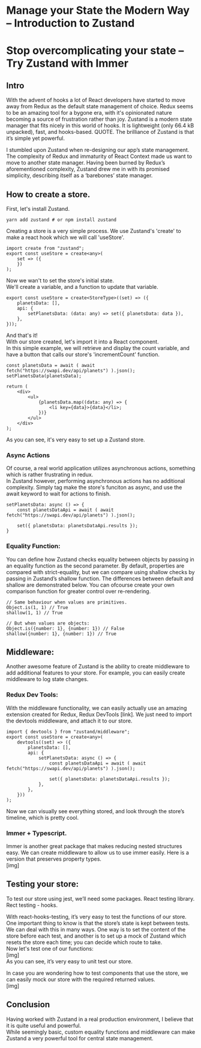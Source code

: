 # Manage your State the Modern Way – Introduction to Zustand
# Stop overcomplicating your state – Try Zustand with Immer

## Intro
With the advent of hooks a lot of React developers have started to move away from Redux as the default state management of choice. Redux seems to be an amazing tool for a bygone era, with it's opinionated nature becoming a source of frustration rather than joy.
Zustand is a modern state manager that fits nicely in this world of hooks. It is lightweight (only 66.4 kB unpacked), fast, and hooks-based. QUOTE. The brilliance of Zustand is that it’s simple yet powerful.

I stumbled upon Zustand when re-designing our app’s state management. The complexity of Redux and immaturity of React Context made us want to move to another state manager. Having been burned by Redux’s aforementioned complexity, Zustand drew me in with its promised simplicity, describing itself as a ‘barebones’ state manager.

## How to create a store.
First, let's install Zustand.
```
yarn add zustand # or npm install zustand
```
Creating a store is a very simple process. We use Zustand's 'create' to make a react hook which we will call 'useStore'.
```
import create from "zustand";
export const useStore = create<any>(
    set => ({
    })
);
```
Now we wan't to set the store's initial state.\
We'll create a variable, and a function to update that variable.
```
export const useStore = create<StoreType>((set) => ({
    planetsData: [],
    api: {
        setPlanetsData: (data: any) => set({ planetsData: data }),
    },
}));
```
And that's it!\
With our store created, let's import it into a React component.\
In this simple example, we will retrieve and display the count variable, and have a button that calls our store's 'incrementCount' function.
```
const planetsData = await ( await fetch("https://swapi.dev/api/planets") ).json();
setPlanetsData(planetsData);
```
```
return (
    <div>
        <ul>
            {planetsData.map((data: any) => {
                <li key={data}>{data}</li>;
            })}
        </ul>
    </div>
);
```

As you can see, it's very easy to set up a Zustand store.

### Async Actions
Of course, a real world application utilizes asynchronous actions, something which is rather frustrating in redux. \
In Zustand however, performing asynchronous actions has no additional complexity. Simply tag make the store's funciton as async, and use the await keyword to wait for actions to finish.
```
setPlanetsData: async () => {
    const planetsDataApi = await ( await fetch("https://swapi.dev/api/planets") ).json();

    set({ planetsData: planetsDataApi.results });
}
```

### Equality Function:
You can define how Zustand checks equality between objects by passing in an equality function as the second parameter. By default, properties are compared with strict-equality, but we can compare using shallow checks by passing in Zustand’s shallow function. The differences between default and shallow are demonstrated below.
You can ofcourse create your own comparison function for greater control over re-rendering.
```
// Same behaviour when values are primitives.
Object.is(1, 1) // True
shallow(1, 1) // True

// But when values are objects:
Object.is({number: 1}, {number: 1}) // False
shallow({number: 1}, {number: 1}) // True
```

## Middleware:

Another awesome feature of Zustand is the ability to create middleware to add additional features to your store. For example, you can easily create middleware to log state changes.

### Redux Dev Tools:
With the middleware functionality, we can easily actually use an amazing extension created for Redux, Redux DevTools [link]. We just need to import the devtools middleware, and attach it to our store.
```
import { devtools } from "zustand/middleware";
export const useStore = create<any>(
    devtools((set) => ({
        planetsData: [],
        api: {
            setPlanetsData: async () => {
                const planetsDataApi = await ( await fetch("https://swapi.dev/api/planets") ).json();

                set({ planetsData: planetsDataApi.results });
            },
        },
    }))
);
```
Now we can visually see everything stored, and look through the store’s timeline, which is pretty cool.

### Immer + Typescript.
Immer is another great package that makes reducing nested structures easy. We can create middleware to allow us to use immer easily. Here is a version that preserves property types.\
[img]

## Testing your store:

To test our store using jest, we’ll need some packages. 
React testing library.
Rect testing - hooks.

With react-hooks-testing, it’s very easy to test the functions of our store.\
One important thing to know is that the store’s state is kept between tests. We can deal with this in many ways. One way is to set the content of the store before each test, and another is to set up a mock of Zustand which resets the store each time; you can decide which route to take.\
Now let's test one of our functions:\
[img]\
As you can see, it’s very easy to unit test our store.

In case you are wondering how to test components that use the store, we can easily mock our store with the required returned values.\
[img]

## Conclusion
Having worked with Zustand in a real production environment, I believe that it is quite useful and powerful.\
While seemingly basic, custom equality functions and middleware can make Zustand a very powerful tool for central state management.
